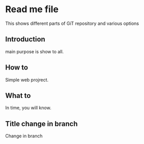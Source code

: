 # Read me file
This shows different parts of GiT repository and various options
## Introduction
main purpose is show to all.
## How to 
Simple web projrect.

## What to
In time, you will know.

## Title change in branch
Change in branch